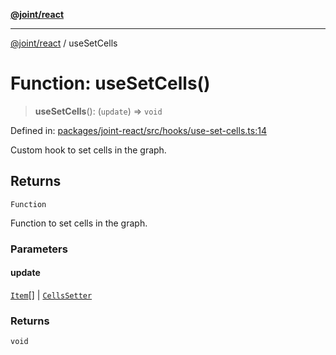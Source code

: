 [**@joint/react**](../README.md)

***

[@joint/react](../README.md) / useSetCells

# Function: useSetCells()

> **useSetCells**(): (`update`) => `void`

Defined in: [packages/joint-react/src/hooks/use-set-cells.ts:14](https://github.com/samuelgja/joint/blob/5100bfa1707e62a58cc3b7833d30969c8c4b52ed/packages/joint-react/src/hooks/use-set-cells.ts#L14)

Custom hook to set cells in the graph.

## Returns

`Function`

Function to set cells in the graph.

### Parameters

#### update

[`Item`](../type-aliases/Item.md)[] | [`CellsSetter`](../type-aliases/CellsSetter.md)

### Returns

`void`

